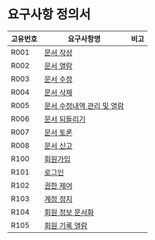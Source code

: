 요구사항 정의서
===============  
  
|고유번호|요구사항명|비고
|---|---|---|
|R001|[문서 작성](./specification/R001.md)||
|R002|[문서 열람](./specification/R002.md)||
|R003|[문서 수정](./specification/R003.md)||
|R004|[문서 삭제](./specification/R004.md)||
|R005|[문서 수정내역 관리 및 열람](./specification/R005.md)||
|R006|[문서 되돌리기](./specification/R006.md)||
|R007|[문서 토론](./specification/R007.md)||
|R008|[문서 신고](./specification/R008.md)||
|R100|[회원가입](./specification/R100.md)||
|R101|[로그인](./specification/R101.md)||
|R102|[권한 제어](./specification/R102.md)||
|R103|[계정 정지](./specification/R103.md)||
|R104|[회원 정보 문서화](./specification/R104.md)||
|R105|[회원 기록 열람](./specification/R105.md)||
